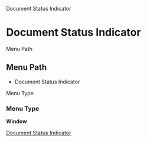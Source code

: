 
Document Status Indicator
# Document Status Indicator



Menu Path
## Menu Path



- Document Status Indicator

Menu Type
### Menu Type

**Window**


[Document Status Indicator](functional-guide/window/window-document-status-indicator.md)